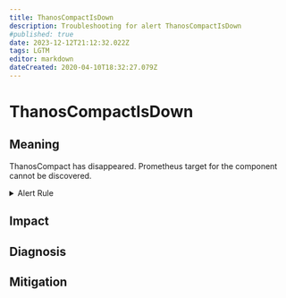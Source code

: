 ```yaml
---
title: ThanosCompactIsDown
description: Troubleshooting for alert ThanosCompactIsDown
#published: true
date: 2023-12-12T21:12:32.022Z
tags: LGTM
editor: markdown
dateCreated: 2020-04-10T18:32:27.079Z
---
```


# ThanosCompactIsDown

## Meaning
[//]: # "Short paragraph that explains what the alert means"
ThanosCompact has disappeared. Prometheus target for the component cannot be discovered.

<details>
  <summary>Alert Rule</summary>

  ```yaml
alert: ThanosCompactIsDown
expr: absent(up{job=~".*thanos-compact.*"} == 1)
for: 5m
labels:
    severity: critical
annotations:
    summary: Thanos Compact Is Down (instance {{ $labels.instance }})
    description: |-
        ThanosCompact has disappeared. Prometheus target for the component cannot be discovered.
          VALUE = {{ $value }}
          LABELS = {{ $labels }}
    runbook: https://github.com/srerun/prometheus-alerts/content/runbooks/ThanosCompactIsDown

  ```
</details>


## Impact
[//]: # "What could / will happen if the alert is not addressed"



## Diagnosis
[//]: # "Steps to take to identify the cause of the problem"



## Mitigation
[//]: # "The steps necessary to resolve the alert"
